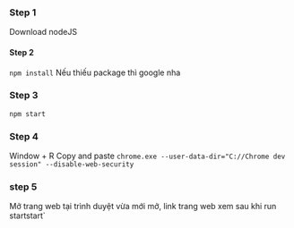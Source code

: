 ### Step 1

Download nodeJS

#### Step 2

`npm install`
Nếu thiếu package thì google nha

### Step 3

`npm start`

### Step 4

Window + R
Copy and paste `chrome.exe --user-data-dir="C://Chrome dev session" --disable-web-security`

### step 5

Mở trang web tại trình duyệt vừa mới mở, link trang web xem sau khi run startstart`

